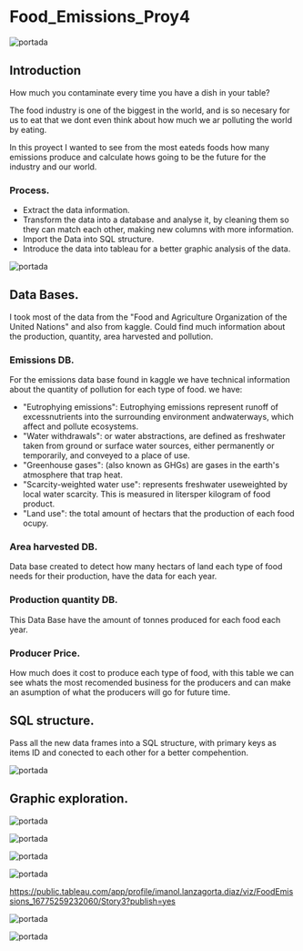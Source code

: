 # Food_Emissions_Proy4

![portada](https://github.com/imalanz/_proy4/blob/main/images/a.jpg?raw=true)

## Introduction
How much you contaminate every time you have a dish in your table?

The food industry is one of the biggest in the world, and is so necesary for us to eat that we dont even think about how much we ar polluting the world by eating.

In this proyect I wanted to see from the most eateds foods how many emissions produce and calculate hows going to be the future for the industry and our world.
### Process.
- Extract the data information.
- Transform the data into a database and analyse it, by cleaning them so they can match each other, making new columns with more information.
- Import the Data into SQL structure.
- Introduce the data into tableau for a better graphic analysis of the data.

![portada](https://github.com/imalanz/_proy4/blob/main/images/b.jpg?raw=true)

## Data Bases.

I took most of the data from the "Food and Agriculture Organization of the United Nations" and also from kaggle. Could find much information about the production, quantity, area harvested and pollution.

### Emissions DB.

For the emissions data base found in kaggle we have technical information about the quantity of pollution for each type of food. we have: 

- "Eutrophying emissions": Eutrophying emissions represent runoff of excessnutrients into the surrounding environment andwaterways, which affect and pollute ecosystems.
- "Water withdrawals": or water abstractions, are defined as freshwater taken from ground or surface water sources, either permanently or temporarily, and conveyed to a place of use.
- "Greenhouse gases": (also known as GHGs) are gases in the earth's atmosphere that trap heat.
- "Scarcity-weighted water use": represents freshwater useweighted by local water scarcity. This is measured in litersper kilogram of food product.
- "Land use": the total amount of hectars that the production of each food ocupy.

### Area harvested DB.

Data base created to detect how many hectars of land each type of food needs for their production, have the data for each year.

### Production quantity DB.
This Data Base have the amount of tonnes produced for each food each year.
### Producer Price.
How much does it cost to produce each type of food, with this table we can see whats the most recomended business for the producers and can make an asumption of what the producers will go for future time. 


## SQL structure.
Pass all the new data frames into a SQL structure, with primary keys as items ID and conected to each other for a better compehention.

![portada](https://github.com/imalanz/_proy4/blob/main/images/f.png?raw=true)
## Graphic exploration.

![portada](https://github.com/imalanz/_proy4/blob/main/images/d.jpg?raw=true)

![portada](https://github.com/imalanz/_proy4/blob/main/images/d.jpg?raw=true)

![portada](https://github.com/imalanz/_proy4/blob/main/images/d.jpg?raw=true)

![portada](https://github.com/imalanz/_proy4/blob/main/images/d.jpg?raw=true)

https://public.tableau.com/app/profile/imanol.lanzagorta.diaz/viz/FoodEmissions_16775259232060/Story3?publish=yes




![portada](https://github.com/imalanz/_proy4/blob/main/images/d.jpg?raw=true)




![portada](https://github.com/imalanz/_proy4/blob/main/images/s.jpg?raw=true)